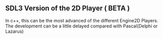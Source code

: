 ## SDL3 Version of the 2D Player ( BETA )
In c++, this can be the most advanced of the different Engine2D Players.
The development can be a little delayed compared with Pascal(Delphi or Lazarus)